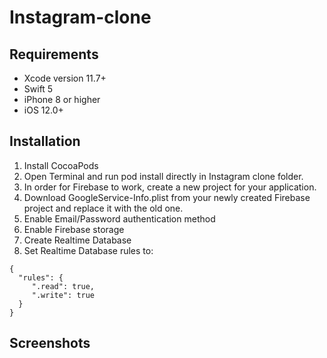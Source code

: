 # Instagram-clone

## Requirements

- Xcode version 11.7+
- Swift 5
- iPhone 8 or higher
- iOS 12.0+


## Installation

1. Install CocoaPods
2. Open Terminal and run pod install directly in Instagram clone folder.
3. In order for Firebase to work, create a new project for your application.
4. Download GoogleService-Info.plist from your newly created Firebase project and replace it with the old one.
5. Enable Email/Password authentication method
6. Enable Firebase storage
7. Create Realtime Database
8. Set Realtime Database rules to:

```
{
  "rules": {
     ".read": true,
     ".write": true     
  }
}
```

## Screenshots

